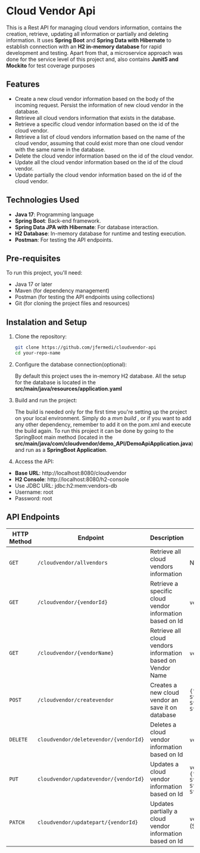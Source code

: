 # Cloud Vendor Api
This is a Rest API for managing cloud vendors information, contains the creation, retrieve, updating all information or partially and deleting information. 
It uses **Spring Boot** and **Spring Data with Hibernate** to establish connection with an **H2 in-memory database** for rapid development and testing. Apart from that, a microservice approach was done for the service level of this project and, also contains **Junit5 and Mockito** for test coverage purposes

## Features
- Create a new cloud vendor information based on the body of the incoming request. Persist the information of new cloud vendor in the database.
- Retrieve all cloud vendors information that exists in the database.
- Retrieve a specific cloud vendor information based on the id of the cloud vendor.
- Retrieve a list of cloud vendors information based on the name of the cloud vendor, assuming that could exist more than one cloud vendor with the same name in the database.
- Delete the cloud vendor information based on the id of the cloud vendor.
- Update all the cloud vendor information based on the id of the cloud vendor.
- Update partially the cloud vendor information based on the id of the cloud vendor.

## Technologies Used

- **Java 17**: Programming language
- **Spring Boot**: Back-end framework.
- **Spring Data JPA with Hibernate**: For database interaction.
- **H2 Database**: In-memory database for runtime and testing execution.
- **Postman**: For testing the API endpoints.

## Pre-requisites

To run this project, you'll need: 
- Java 17 or later
- Maven (for dependency management)
- Postman (for testing the API endpoints using collections)
- Git (for cloning the project files and resources)

## Instalation and Setup

1. Clone the repository:
   ```bash
   git clone https://github.com/jfermedi/cloudvendor-api
   cd your-repo-name

2. Configure the database connection(optional):

    By default this project uses the in-memory H2 database.
   All the setup for the database is located in the **src/main/java/resources/application.yaml**

3. Build and run the project:
   
   The build is needed only for the first time you're setting up the project on your local environment. Simply do a *mvn build* , or if you want to add any other dependency, remember to add it on the pom.xml and execute the build again.
   To run this project it can be done by going to the SpringBoot main method (located in the **src/main/java/com/cloudvendor/demo_API/DemoApiApplication.java**) and run as a **SpringBoot Application**.

4. Access the API:

- **Base URL**: http://localhost:8080/cloudvendor
- **H2 Console**: http://localhost:8080/h2-console
- Use JDBC URL: jdbc:h2:mem:vendors-db
- Username: root
- Password: root

## API Endpoints

| HTTP Method | Endpoint                      | Description                           | Request Parameters                     | Response Example                  |
|-------------|-------------------------------|---------------------------------------|----------------------------------------|-----------------------------------|
| `GET`       | `/cloudvendor/allvendors`     | Retrieve all cloud vendors information | None                                  | `[{"vendorId": 1,"vendorName": "Vendor1","vendorPhoneNumber": "xxxx-xxxx","vendorAddress": "Address 1"}, ...]` |
| `GET`       | `/cloudvendor/{vendorId}`     | Retrieve a specific cloud vendor information based on Id | `vendorId` (String) | `{"vendorId": 1,"vendorName": "Vendor1","vendorPhoneNumber": "xxxx-xxxx","vendorAddress": "Address 1"}` |
| `GET`        | `/cloudvendor/{vendorName}`   | Retrieve all cloud vendors information based on Vendor Name | `vendorName` (String) | `[{"vendorId": 1,"vendorName": "Vendor1","vendorPhoneNumber": "xxxx-xxxx","vendorAddress": "Address 1"}, ...]` |
| `POST`       | `/cloudvendor/createvendor`   | Creates a new cloud vendor an save it on database | `{"vendorName": String,"vendorPhoneNumber": String,"vendorAddress": String}` | `Cloud Vendor created` |
| `DELETE`     | `cloudvendor/deletevendor/{vendorId}` | Deletes a cloud vendor information based on Id | `vendorId` (String) | `Cloud Vendor Deleted` |
| `PUT`        | `cloudvendor/updatevendor/{vendorId}` | Updates a cloud vendor information based on Id |   `vendorId` (String), `{"vendorName": String,"vendorPhoneNumber": String,"vendorAddress": String}` | `Cloud Vendor updated` |
| `PATCH`      | `cloudvendor/updatepart/{vendorId}` | Updates partially a cloud vendor information based on Id | `vendorId`, `fieldToBeUpdated` (String) | `Cloud Vendor partial updated` | 
